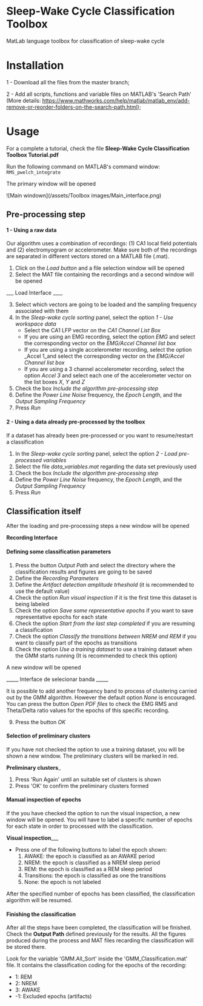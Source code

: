 # Sleep-Wake Cycle Classification Toolbox
MatLab language toolbox for classification of sleep-wake cycle

# Installation
1 - Download all the files from the master branch;

2 - Add all scripts, functions and variable files on MATLAB's 'Search Path' 
(More details: https://www.mathworks.com/help/matlab/matlab_env/add-remove-or-reorder-folders-on-the-search-path.html);

# Usage

For a complete a tutorial, check the file **Sleep-Wake Cycle Classification Toolbox Tutorial.pdf**

Run the following command on MATLAB's command window:
`RMS_pwelch_integrate`

The primary window will be opened

![Main windown](/assets/Toolbox images/Main_interface.png)

## Pre-processing step

#### 1 - Using a raw data

Our algorithm uses a combination of recordings: (1) CA1 local field potentials and (2) electromyogram or accelerometer. Make sure both of the recordings are separated in different vectors stored on a MATLAB file (.mat).

1. Click on the _Load button_ and a file selection window will be opened
2. Select the MAT file containing the recordings and a second window will be opened

___ Load Interface ____

3. Select which vectors are going to be loaded and the sampling frequency associated with them
4. In the _Sleep-wake cycle sorting_ panel, select the option _1 - Use workspace data_
   - Select the CA1 LFP vector on the _CA1 Channel List Box_
   - If you are using an EMG recording, select the option _EMG_ and select the corresponding vector on the _EMG/Accel Channel list box_
   - If you are using a single accelerometer recording, select the option _Accel 1_and select the corresponding vector on the _EMG/Accel Channel list box_
   - If you are using a 3 channel accelerometer recording, select the option _Accel 3_ and select each one of the accelerometer vector on the list boxes _X_, _Y_ and _Z_
5. Check the box _Include the algorithm pre-processing step_
6. Define the _Power Line Noise_ frequency, the _Epoch Length_, and the _Output Sampling Frequency_
7. Press _Run_
  
#### 2 - Using a data already pre-processed by the toolbox
If a dataset has already been pre-processed or you want to resume/restart a classification

1. In the _Sleep-wake cycle sorting_ panel, select the option _2 - Load pre-processed variables_
2. Select the file _data_variables.mat_ regarding the data set previously used
3. Check the box _Include the algorithm pre-processing step_
4. Define the _Power Line Noise_ frequency, the _Epoch Length_, and the _Output Sampling Frequency_
5. Press _Run_

## Classification itself

After the loading and pre-processing steps a new window will be opened

__Recording Interface__

#### Defining some classification parameters

1. Press the button _Output Path_ and select the directory where the classification results and figures are going to be saved
2. Define the _Recording Parameters_
3. Define the _Artifact detection amplitude trheshold_ (it is recommended to use the default value)
4. Check the option _Run visual inspection_ if it is the first time this dataset is being labeled
5. Check the option _Save some representative epochs_ if you want to save representative epochs for each state
6. Check the option _Start from the last step completed_ if you are resuming a classification
7. Check the option _Classify the transitions between NREM and REM_ if you want to classify part of the epochs as transitions
8. Check the option _Use a training dataset_ to use a training dataset when the GMM starts running (It is recommended to check this option)

A new window will be opened

_____ Interface de selecionar banda _____

It is possible to add another frequency band to process of clustering carried out by the GMM algorithm. However the default option _None_ is encouraged. You can press the button _Open PDF files_ to check the EMG RMS and Theta/Delta ratio values for the epochs of this specific recording.

9. Press the button _OK_

#### Selection of preliminary clusters

If you have not checked the option to use a training dataset, you will be shown a new window. The preliminary clusters will be marked in red.

____Preliminary clusters_____

1. Press 'Run Again' until an suitable set of clusters is shown
2. Press 'OK' to confirm the preliminary clusters formed

#### Manual inspection of epochs

If the you have checked the option to run the visual inspection, a new window will be opened. You will have to label a specific number of epochs for each state in order to processed with the classification.

____Visual inspection_______

* Press one of the following buttons to label the epoch shown:
  1. AWAKE: the epoch is classified as an AWAKE period
  2. NREM: the epoch is classified as a NREM sleep period
  3. REM: the epoch is classified as a REM sleep period
  4. Transitions: the epoch is classified as one the transitions
  5. None: the epoch is not labeled

After the specified number of epochs has been classified, the classification algorithm will be resumed.
  
#### Finishing the classification

After all the steps have been completed, the classification will be finished. Check the __Output Path__ defined previously for the results. All the figures produced during the process and MAT files recarding the classification will be stored there. 

Look for the variable 'GMM.All_Sort' inside the 'GMM_Classification.mat' file. It contains the classification coding for the epochs of the recording:
- 1: REM
- 2: NREM
- 3: AWAKE
- -1: Excluded epochs (artifacts)
